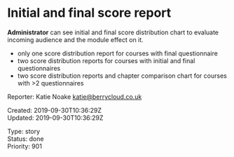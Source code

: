 # Initial and final score report

**Administrator** can see initial and final score distribution chart to evaluate incoming audience and the module effect on it.

- only one score distribution report for courses with final questionnaire
- two score distribution reports for courses with initial and final questionnaires
- two score distribution reports and chapter comparison chart for courses with >2 questionnaires

Reporter: Katie Noake <katie@berrycloud.co.uk>  

Created: 2019-09-30T10:36:29Z  
Updated: 2019-09-30T10:36:29Z

Type: story  
Status: done  
Priority: 901
